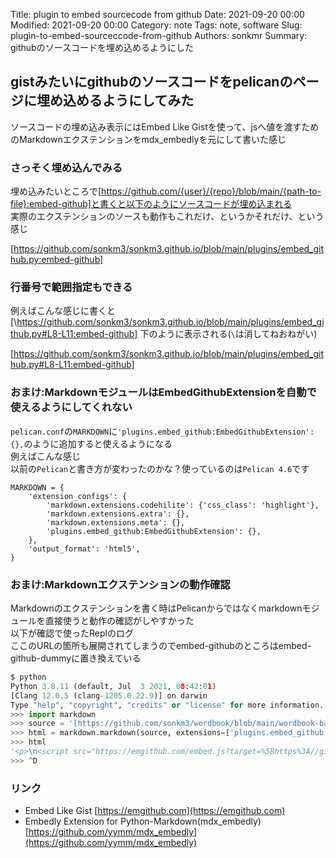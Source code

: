 Title: plugin to embed sourcecode from github
Date: 2021-09-20 00:00
Modified: 2021-09-20 00:00
Category: note
Tags: note, software
Slug: plugin-to-embed-sourceccode-from-github
Authors: sonkmr
Summary: githubのソースコードを埋め込めるようにした

## gistみたいにgithubのソースコードをpelicanのページに埋め込めるようにしてみた  

ソースコードの埋め込み表示にはEmbed Like Gistを使って、jsへ値を渡すためのMarkdownエクステンションをmdx_embedlyを元にして書いた感じ  

### さっそく埋め込んでみる
埋め込みたいところで[https://github.com/{user}/{repo}/blob/main/{path-to-file}:embed-github]と書くと以下のようにソースコードが埋め込まれる  
実際のエクステンションのソースも動作もこれだけ、というかそれだけ、という感じ

[https://github.com/sonkm3/sonkm3.github.io/blob/main/plugins/embed_github.py:embed-github]

### 行番号で範囲指定もできる  
例えばこんな感じに書くと [\https://github.com/sonkm3/sonkm3.github.io/blob/main/plugins/embed_github.py#L8-L11:embed-github] 下のように表示される(`\`は消してねおねがい)

[https://github.com/sonkm3/sonkm3.github.io/blob/main/plugins/embed_github.py#L8-L11:embed-github]


### おまけ:MarkdownモジュールはEmbedGithubExtensionを自動で使えるようにしてくれない
`pelican.conf`の`MARKDOWN`に`'plugins.embed_github:EmbedGithubExtension': {},`のように追加すると使えるようになる  
例えばこんな感じ  
以前の`Pelican`と書き方が変わったのかな？使っているのは`Pelican 4.6`です  

```
MARKDOWN = {
    'extension_configs': {
        'markdown.extensions.codehilite': {'css_class': 'highlight'},
        'markdown.extensions.extra': {},
        'markdown.extensions.meta': {},
        'plugins.embed_github:EmbedGithubExtension': {},
    },
    'output_format': 'html5',
}
```


### おまけ:Markdownエクステンションの動作確認
Markdownのエクステンションを書く時はPelicanからではなくmarkdownモジュールを直接使うと動作の確認がしやすかった  
以下が確認で使ったReplのログ  
ここのURLの箇所も展開されてしまうのでembed-githubのところはembed-github-dummyに置き換えている  

``` python
$ python
Python 3.8.11 (default, Jul  3 2021, 08:42:01) 
[Clang 12.0.5 (clang-1205.0.22.9)] on darwin
Type "help", "copyright", "credits" or "license" for more information.
>>> import markdown
>>> source = '[https://github.com/sonkm3/wordbook/blob/main/wordbook-backend/app/serializers.py#L6-L16:embed-github-dummy]'
>>> html = markdown.markdown(source, extensions=['plugins.embed_github'])
>>> html
'<p>\n<script src="https://emgithub.com/embed.js?target=%5Bhttps%3A//github.com/sonkm3/wordbook/blob/main/wordbook-backend/app/serializers.py%23L6-L16%3Aembed-github%5D&style=github&showBorder=on&showLineNumbers=on&showFileMeta=on&showCopy=on"></script>\n</p>'
>>> ^D
```

### リンク

- Embed Like Gist [https://emgithub.com](https://emgithub.com)
- Embedly Extension for Python-Markdown(mdx_embedly) [https://github.com/yymm/mdx_embedly](https://github.com/yymm/mdx_embedly)
